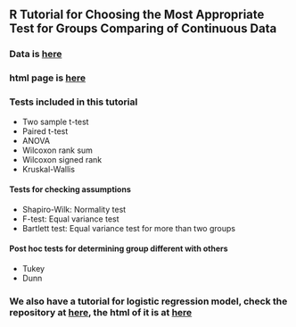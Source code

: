 ## R Tutorial for Choosing the Most Appropriate Test for Groups Comparing of Continuous Data

### Data is [here](https://raw.githubusercontent.com/zhengyes/rt/master/rTutorialData.csv)

### html page is [here](https://zhengyes.github.io/rt/)

### Tests included in this tutorial
* Two sample t-test
* Paired t-test
* ANOVA
* Wilcoxon rank sum
* Wilcoxon signed rank
* Kruskal-Wallis

#### Tests for checking assumptions
  * Shapiro-Wilk: Normality test
  * F-test: Equal variance test
  * Bartlett test: Equal variance test for more than two groups
  
#### Post hoc tests for determining group different with others
  * Tukey
  * Dunn

### We also have a tutorial for logistic regression model, check the repository at [here](https://github.com/zhengyes/logRt), the html of it is at [here](https://zhengyes.github.io/logRt/)
